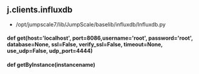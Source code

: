 ## j.clients.influxdb

- /opt/jumpscale7/lib/JumpScale/baselib/influxdb/Influxdb.py

    

#### def get(host='localhost', port=8086,username='root', password='root', database=None, ssl=False, verify_ssl=False, timeout=None, use_udp=False, udp_port=4444) 

#### def getByInstance(instancename) 

